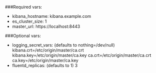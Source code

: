 ###Required vars:

- kibana_hostname: kibana.example.com
- es_cluster_size: 1
- master_url: https://localhost:8443

###Optional vars:
- logging_secret_vars: (defaults to nothing=/dev/null) kibana.crt=/etc/origin/master/ca.crt kibana.key=/etc/origin/master/ca.key ca.crt=/etc/origin/master/ca.crt ca.key=/etc/origin/master/ca.key
- fluentd_replicas: (defaults to 1) 3
